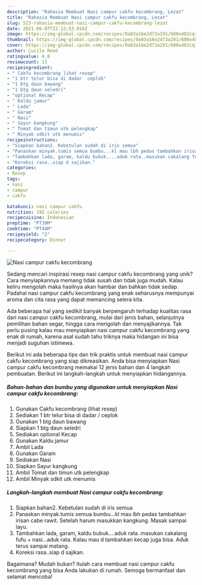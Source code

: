 ```yaml
---
description: "Rahasia Membuat Nasi campur cakfu kecombrang, Lezat"
title: "Rahasia Membuat Nasi campur cakfu kecombrang, Lezat"
slug: 523-rahasia-membuat-nasi-campur-cakfu-kecombrang-lezat
date: 2021-06-07T22:12:53.016Z
image: https://img-global.cpcdn.com/recipes/9a03a16e2d73a291/680x482cq70/nasi-campur-cakfu-kecombrang-foto-resep-utama.jpg
thumbnail: https://img-global.cpcdn.com/recipes/9a03a16e2d73a291/680x482cq70/nasi-campur-cakfu-kecombrang-foto-resep-utama.jpg
cover: https://img-global.cpcdn.com/recipes/9a03a16e2d73a291/680x482cq70/nasi-campur-cakfu-kecombrang-foto-resep-utama.jpg
author: Lucile Reed
ratingvalue: 4.8
reviewcount: 13
recipeingredient:
- " Cakfu kecombrang lihat resep"
- "1 btr telur bisa di dadar  ceplok"
- "1 btg daun bawang"
- "1 btg daun seledri"
- "optional Kecap"
- " Kaldu jamur"
- " Lada"
- " Garam"
- " Nasi"
- " Sayur kangkung"
- " Tomat dan timun utk pelengkap"
- " Minyak sdkit utk menumis"
recipeinstructions:
- "Siapkan bahan2. Kebetulan sudah di iris semua"
- "Panaskan minyak.tumis semua bumbu...kl mau lbh pedas tambahkan irisan cabe rawit. Setelah harum masukkan kangkung. Masak sampai layu."
- "Tambahkan lada, garam, kaldu bubuk....aduk rata..masukan cakalang fufu + nasi...aduk rata. Kalau mau d tambahkan kecap juga bisa. Aduk terus sampai matang."
- "Koreksi rasa..siap d sajikan."
categories:
- Resep
tags:
- nasi
- campur
- cakfu

katakunci: nasi campur cakfu 
nutrition: 192 calories
recipecuisine: Indonesian
preptime: "PT39M"
cooktime: "PT44M"
recipeyield: "2"
recipecategory: Dinner

---
```



![Nasi campur cakfu kecombrang](https://img-global.cpcdn.com/recipes/9a03a16e2d73a291/680x482cq70/nasi-campur-cakfu-kecombrang-foto-resep-utama.jpg)

Sedang mencari inspirasi resep nasi campur cakfu kecombrang yang unik? Cara menyiapkannya memang tidak susah dan tidak juga mudah. Kalau keliru mengolah maka hasilnya akan hambar dan bahkan tidak sedap. Padahal nasi campur cakfu kecombrang yang enak seharusnya mempunyai aroma dan cita rasa yang dapat memancing selera kita.

Ada beberapa hal yang sedikit banyak berpengaruh terhadap kualitas rasa dari nasi campur cakfu kecombrang, mulai dari jenis bahan, selanjutnya pemilihan bahan segar, hingga cara mengolah dan menyajikannya. Tak perlu pusing kalau mau menyiapkan nasi campur cakfu kecombrang yang enak di rumah, karena asal sudah tahu triknya maka hidangan ini bisa menjadi suguhan istimewa.




Berikut ini ada beberapa tips dan trik praktis untuk membuat nasi campur cakfu kecombrang yang siap dikreasikan. Anda bisa menyiapkan Nasi campur cakfu kecombrang memakai 12 jenis bahan dan 4 langkah pembuatan. Berikut ini langkah-langkah untuk menyiapkan hidangannya.

<!--inarticleads1-->

##### Bahan-bahan dan bumbu yang digunakan untuk menyiapkan Nasi campur cakfu kecombrang:

1. Gunakan  Cakfu kecombrang (lihat resep)
1. Sediakan 1 btr telur bisa di dadar / ceplok
1. Gunakan 1 btg daun bawang
1. Siapkan 1 btg daun seledri
1. Sediakan optional Kecap
1. Gunakan  Kaldu jamur
1. Ambil  Lada
1. Gunakan  Garam
1. Sediakan  Nasi
1. Siapkan  Sayur kangkung
1. Ambil  Tomat dan timun utk pelengkap
1. Ambil  Minyak sdkit utk menumis




<!--inarticleads2-->

##### Langkah-langkah membuat Nasi campur cakfu kecombrang:

1. Siapkan bahan2. Kebetulan sudah di iris semua
1. Panaskan minyak.tumis semua bumbu...kl mau lbh pedas tambahkan irisan cabe rawit. Setelah harum masukkan kangkung. Masak sampai layu.
1. Tambahkan lada, garam, kaldu bubuk....aduk rata..masukan cakalang fufu + nasi...aduk rata. Kalau mau d tambahkan kecap juga bisa. Aduk terus sampai matang.
1. Koreksi rasa..siap d sajikan.




Bagaimana? Mudah bukan? Itulah cara membuat nasi campur cakfu kecombrang yang bisa Anda lakukan di rumah. Semoga bermanfaat dan selamat mencoba!
